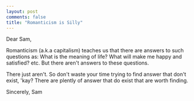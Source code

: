 ```yaml
---
layout: post
comments: false
title: "Romanticism is Silly"
---
```

Dear Sam,

Romanticism (a.k.a capitalism) teaches us that there are answers to such questions as: What is the meaning of life? What will make me happy and satisfied? etc. But there aren't answers to these questions.

There just aren't. So don't waste your time trying to find answer that don't exist, 'kay? There are plently of answer that do exist that are worth finding.

Sincerely,
Sam
